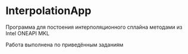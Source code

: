 # InterpolationApp

Программа для постоения интерполяционного сплайна методами из Intel ONEAPI MKL

Работа выполнена по приведённым заданиям